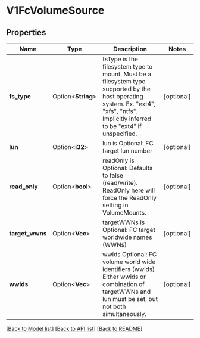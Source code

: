 # V1FcVolumeSource

## Properties

Name | Type | Description | Notes
------------ | ------------- | ------------- | -------------
**fs_type** | Option<**String**> | fsType is the filesystem type to mount. Must be a filesystem type supported by the host operating system. Ex. \"ext4\", \"xfs\", \"ntfs\". Implicitly inferred to be \"ext4\" if unspecified. | [optional]
**lun** | Option<**i32**> | lun is Optional: FC target lun number | [optional]
**read_only** | Option<**bool**> | readOnly is Optional: Defaults to false (read/write). ReadOnly here will force the ReadOnly setting in VolumeMounts. | [optional]
**target_wwns** | Option<**Vec<String>**> | targetWWNs is Optional: FC target worldwide names (WWNs) | [optional]
**wwids** | Option<**Vec<String>**> | wwids Optional: FC volume world wide identifiers (wwids) Either wwids or combination of targetWWNs and lun must be set, but not both simultaneously. | [optional]

[[Back to Model list]](../README.md#documentation-for-models) [[Back to API list]](../README.md#documentation-for-api-endpoints) [[Back to README]](../README.md)


